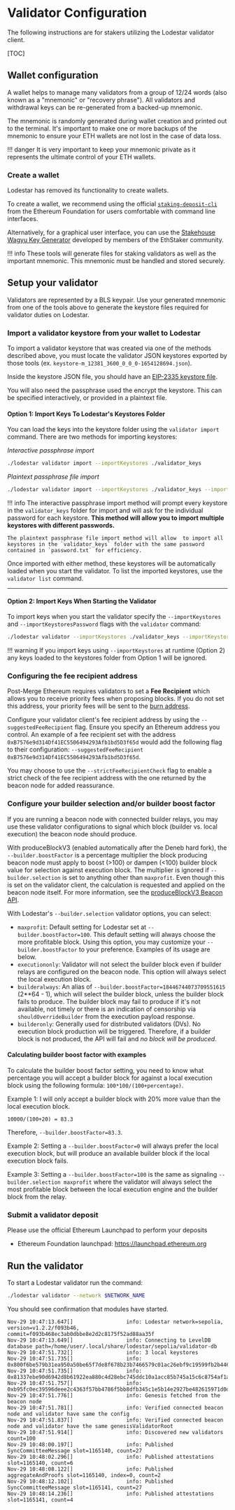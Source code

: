 # Validator Configuration

The following instructions are for stakers utilizing the Lodestar validator client.

[TOC]

## Wallet configuration

A wallet helps to manage many validators from a group of 12/24 words (also known as a "mnemonic" or "recovery phrase"). All validators and withdrawal keys can be re-generated from a backed-up mnemonic.

The mnemonic is randomly generated during wallet creation and printed out to the terminal. It's important to make one or more backups of the mnemonic to ensure your ETH wallets are not lost in the case of data loss.

<!-- prettier-ignore-start -->
!!! danger
    It is very important to keep your mnemonic private as it represents the ultimate control of your ETH wallets.
<!-- prettier-ignore-end -->

### Create a wallet

Lodestar has removed its functionality to create wallets.

To create a wallet, we recommend using the official [`staking-deposit-cli`](https://github.com/ethereum/staking-deposit-cli/releases) from the Ethereum Foundation for users comfortable with command line interfaces.

Alternatively, for a graphical user interface, you can use the [Stakehouse Wagyu Key Generator](https://wagyu.gg/) developed by members of the EthStaker community.

<!-- prettier-ignore-start -->
!!! info
    These tools will generate files for staking validators as well as the important mnemonic. This mnemonic must be handled and stored securely.
<!-- prettier-ignore-end -->

## Setup your validator

Validators are represented by a BLS keypair. Use your generated mnemonic from one of the tools above to generate the keystore files required for validator duties on Lodestar.

### Import a validator keystore from your wallet to Lodestar

To import a validator keystore that was created via one of the methods described above, you must locate the validator JSON keystores exported by those tools (ex. `keystore-m_12381_3600_0_0_0-1654128694.json`).

Inside the keystore JSON file, you should have an [EIP-2335 keystore file](https://github.com/ethereum/EIPs/blob/master/EIPS/eip-2335.md#json-schema).

You will also need the passphrase used the encrypt the keystore. This can be specified interactively, or provided in a plaintext file.

#### Option 1: Import Keys To Lodestar's Keystores Folder

You can load the keys into the keystore folder using the `validator import` command. There are two methods for importing keystores:

_Interactive passphrase import_

```bash
./lodestar validator import --importKeystores ./validator_keys
```

_Plaintext passphrase file import_

```bash
./lodestar validator import --importKeystores ./validator_keys --importKeystoresPassword ./password.txt
```

<!-- prettier-ignore-start -->
!!! info
    The interactive passphrase import method will prompt every keystore in the `validator_keys` folder for import and will ask for the individual password for each keystore. **This method will allow you to import multiple keystores with different passwords.**

    The plaintext passphrase file import method will allow  to import all keystores in the `validator_keys` folder with the same password contained in `password.txt` for efficiency. 
<!-- prettier-ignore-end -->

Once imported with either method, these keystores will be automatically loaded when you start the validator. To list the imported keystores, use the `validator list` command.

---

#### Option 2: Import Keys When Starting the Validator

To import keys when you start the validator specify the `--importKeystores` and `--importKeystoresPassword` flags with the `validator` command:

```bash
./lodestar validator --importKeystores ./validator_keys --importKeystoresPassword ./password.txt
```

<!-- prettier-ignore-start -->
!!! warning
    If you import keys using `--importKeystores` at runtime (Option 2) any keys loaded to the keystores folder from Option 1 will be ignored.
<!-- prettier-ignore-end -->

### Configuring the fee recipient address

Post-Merge Ethereum requires validators to set a **Fee Recipient** which allows you to receive priority fees when proposing blocks. If you do not set this address, your priority fees will be sent to the [burn address](https://etherscan.io/address/0x0000000000000000000000000000000000000000).

Configure your validator client's fee recipient address by using the `--suggestedFeeRecipient` flag. Ensure you specify an Ethereum address you control. An example of a fee recipient set with the address `0xB7576e9d314Df41EC5506494293Afb1bd5D3f65d` would add the following flag to their configuration: `--suggestedFeeRecipient 0xB7576e9d314Df41EC5506494293Afb1bd5D3f65d`.

You may choose to use the `--strictFeeRecipientCheck` flag to enable a strict check of the fee recipient address with the one returned by the beacon node for added reassurance.

### Configure your builder selection and/or builder boost factor

If you are running a beacon node with connected builder relays, you may use these validator configurations to signal which block (builder vs. local execution) the beacon node should produce.

With produceBlockV3 (enabled automatically after the Deneb hard fork), the `--builder.boostFactor` is a percentage multiplier the block producing beacon node must apply to boost (>100) or dampen (<100) builder block value for selection against execution block. The multiplier is ignored if `--builder.selection` is set to anything other than `maxprofit`. Even though this is set on the validator client, the calculation is requested and applied on the beacon node itself. For more information, see the [produceBlockV3 Beacon API](https://ethereum.github.io/beacon-APIs/#/ValidatorRequiredApi/produceBlockV3).

With Lodestar's `--builder.selection` validator options, you can select:

- `maxprofit`: Default setting for Lodestar set at `--builder.boostFactor=100`. This default setting will always choose the more profitable block. Using this option, you may customize your `--builder.boostFactor` to your preference. Examples of its usage are below.
- `executiononly`: Validator will not select the builder block even if builder relays are configured on the beacon node. This option will always select the local execution block.
- `builderalways`: An alias of `--builder.boostFactor=18446744073709551615` (2**64 - 1), which will select the builder block, unless the builder block fails to produce. The builder block may fail to produce if it's not available, not timely or there is an indication of censorship via `shouldOverrideBuilder` from the execution payload response.
- `builderonly`: Generally used for distributed validators (DVs). No execution block production will be triggered. Therefore, if a builder block is not produced, the API will fail and _no block will be produced_.

#### Calculating builder boost factor with examples

To calculate the builder boost factor setting, you need to know what percentage you will accept a builder block for against a local execution block using the following formula: `100*100/(100+percentage)`.

Example 1: I will only accept a builder block with 20% more value than the local execution block.
```
10000/(100+20) = 83.3
```
Therefore, `--builder.boostFactor=83.3`.

Example 2: Setting a `--builder.boostFactor=0` will always prefer the local execution block, but will produce an available builder block if the local execution block fails.

Example 3: Setting a `--builder.boostFactor=100` is the same as signaling `--builder.selection maxprofit` where the validator will always select the most profitable block between the local execution engine and the builder block from the relay.

### Submit a validator deposit

Please use the official Ethereum Launchpad to perform your deposits

- Ethereum Foundation launchpad: <https://launchpad.ethereum.org>

## Run the validator

To start a Lodestar validator run the command:

```bash
./lodestar validator --network $NETWORK_NAME
```

You should see confirmation that modules have started.

```
Nov-29 10:47:13.647[]                 info: Lodestar network=sepolia, version=v1.2.2/f093b46, commit=f093b468ec3ab0dbbe8e2d2c8175f52ad88aa35f
Nov-29 10:47:13.649[]                 info: Connecting to LevelDB database path=/home/user/.local/share/lodestar/sepolia/validator-db
Nov-29 10:47:51.732[]                 info: 3 local keystores
Nov-29 10:47:51.735[]                 info: 0x800f6be579b31ea950a50be65f7de8f678b23b7466579c01ac26ebf9c19599fb2b446da40ad4fc92c6109fcd6793303f
Nov-29 10:47:51.735[]                 info: 0x81337ebe90d6942d8b61922ea880c4d28ebc745ddc10a1acc85b745a15c6c8754af1a73b1b3483b6a5024b783510b35c
Nov-29 10:47:51.757[]                 info: 0xb95fc0ec39596deee2c4363f57bb4786f5bb8dfb345c1e5b14e2927be482615971d0d81f9a88b3389fac7079b3cb2f46
Nov-29 10:47:51.776[]                 info: Genesis fetched from the beacon node
Nov-29 10:47:51.781[]                 info: Verified connected beacon node and validator have same the config
Nov-29 10:47:51.837[]                 info: Verified connected beacon node and validator have the same genesisValidatorRoot
Nov-29 10:47:51.914[]                 info: Discovered new validators count=100
Nov-29 10:48:00.197[]                 info: Published SyncCommitteeMessage slot=1165140, count=27
Nov-29 10:48:02.296[]                 info: Published attestations slot=1165140, count=6
Nov-29 10:48:08.122[]                 info: Published aggregateAndProofs slot=1165140, index=0, count=2
Nov-29 10:48:12.102[]                 info: Published SyncCommitteeMessage slot=1165141, count=27
Nov-29 10:48:14.236[]                 info: Published attestations slot=1165141, count=4
```
